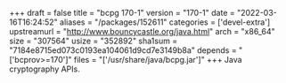 +++
draft = false
title = "bcpg 170-1"
version = "170-1"
date = "2022-03-16T16:24:52"
aliases = "/packages/152611"
categories = ['devel-extra']
upstreamurl = "http://www.bouncycastle.org/java.html"
arch = "x86_64"
size = "307564"
usize = "352892"
sha1sum = "7184e8715ed073c0193ea104061d9cd7e3149b8a"
depends = "['bcprov>=170']"
files = "['/usr/share/java/bcpg.jar']"
+++
Java cryptography APIs.
